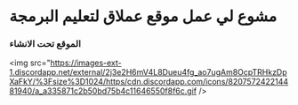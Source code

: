 <h1>
    مشوع لي عمل موقع عملاق لتعليم البرمجة 
</h1>
<h3>
    الموقع تحت الانشاء
</h3>

<img src="https://images-ext-1.discordapp.net/external/2j3e2H6mV4L8Dueu4fg_ao7ugAm8OcpTRHkzDpXaFkY/%3Fsize%3D1024/https/cdn.discordapp.com/icons/820757242214481940/a_a335871c2b50bd75b4c11646550f8f6c.gif />
